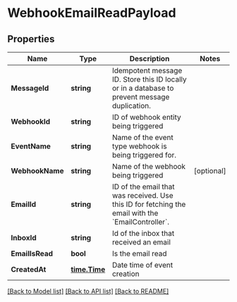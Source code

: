 # WebhookEmailReadPayload

## Properties

Name | Type | Description | Notes
------------ | ------------- | ------------- | -------------
**MessageId** | **string** | Idempotent message ID. Store this ID locally or in a database to prevent message duplication. | 
**WebhookId** | **string** | ID of webhook entity being triggered | 
**EventName** | **string** | Name of the event type webhook is being triggered for. | 
**WebhookName** | **string** | Name of the webhook being triggered | [optional] 
**EmailId** | **string** | ID of the email that was received. Use this ID for fetching the email with the &#x60;EmailController&#x60;. | 
**InboxId** | **string** | Id of the inbox that received an email | 
**EmailIsRead** | **bool** | Is the email read | 
**CreatedAt** | [**time.Time**](time.Time) | Date time of event creation | 

[[Back to Model list]](../README#documentation-for-models) [[Back to API list]](../README#documentation-for-api-endpoints) [[Back to README]](../README)


